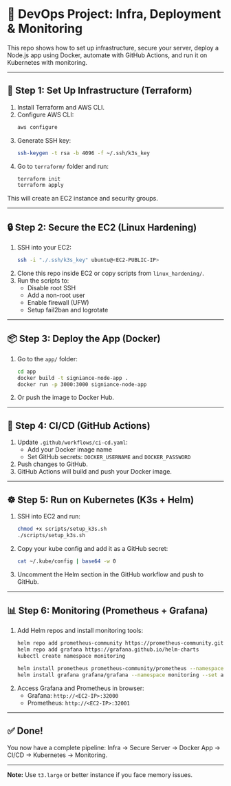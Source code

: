 # 🚀 DevOps Project: Infra, Deployment & Monitoring

This repo shows how to set up infrastructure, secure your server, deploy a Node.js app using Docker, automate with GitHub Actions, and run it on Kubernetes with monitoring.

---

## 🔧 Step 1: Set Up Infrastructure (Terraform)

1. Install Terraform and AWS CLI.
2. Configure AWS CLI:
   ```bash
   aws configure
   ```
3. Generate SSH key:
   ```bash
   ssh-keygen -t rsa -b 4096 -f ~/.ssh/k3s_key
   ```
4. Go to `terraform/` folder and run:
   ```bash
   terraform init
   terraform apply
   ```

This will create an EC2 instance and security groups.

---

## 🔒 Step 2: Secure the EC2 (Linux Hardening)

1. SSH into your EC2:
   ```bash
   ssh -i "./.ssh/k3s_key" ubuntu@<EC2-PUBLIC-IP>
   ```
2. Clone this repo inside EC2 or copy scripts from `linux_hardening/`.
3. Run the scripts to:
   - Disable root SSH
   - Add a non-root user
   - Enable firewall (UFW)
   - Setup fail2ban and logrotate

---

## 📦 Step 3: Deploy the App (Docker)

1. Go to the `app/` folder:
   ```bash
   cd app
   docker build -t signiance-node-app .
   docker run -p 3000:3000 signiance-node-app
   ```
2. Or push the image to Docker Hub.

---

## 🔁 Step 4: CI/CD (GitHub Actions)

1. Update `.github/workflows/ci-cd.yaml`:
   - Add your Docker image name
   - Set GitHub secrets: `DOCKER_USERNAME` and `DOCKER_PASSWORD`
2. Push changes to GitHub.
3. GitHub Actions will build and push your Docker image.

---

## ☸️ Step 5: Run on Kubernetes (K3s + Helm)

1. SSH into EC2 and run:
   ```bash
   chmod +x scripts/setup_k3s.sh
   ./scripts/setup_k3s.sh
   ```
2. Copy your kube config and add it as a GitHub secret:
   ```bash
   cat ~/.kube/config | base64 -w 0
   ```
3. Uncomment the Helm section in the GitHub workflow and push to GitHub.

---

## 📊 Step 6: Monitoring (Prometheus + Grafana)

1. Add Helm repos and install monitoring tools:
   ```bash
   helm repo add prometheus-community https://prometheus-community.github.io/helm-charts
   helm repo add grafana https://grafana.github.io/helm-charts
   kubectl create namespace monitoring

   helm install prometheus prometheus-community/prometheus --namespace monitoring
   helm install grafana grafana/grafana --namespace monitoring --set adminPassword='admin' --set service.type=NodePort
   ```
2. Access Grafana and Prometheus in browser:
   - Grafana: `http://<EC2-IP>:32000`
   - Prometheus: `http://<EC2-IP>:32001`

---

## ✅ Done!

You now have a complete pipeline: Infra → Secure Server → Docker App → CI/CD → Kubernetes → Monitoring.

---

**Note:** Use `t3.large` or better instance if you face memory issues.
